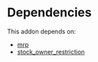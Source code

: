 # Dependencies

This addon depends on:

- [mrp](../../../../../oca-ocb-mrp/odoo-bringout-oca-ocb-mrp)
- [stock_owner_restriction](../../../../../oca-workflow-process/odoo-bringout-oca-stock-logistics-workflow-stock_owner_restriction)
